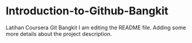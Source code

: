 # Introduction-to-Github-Bangkit
Latihan Coursera Git Bangkit
I am editing the README file. Adding some more details about the project description.

